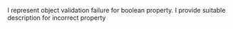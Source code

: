 I represent object validation failure for boolean property.
I provide suitable description for incorrect property
